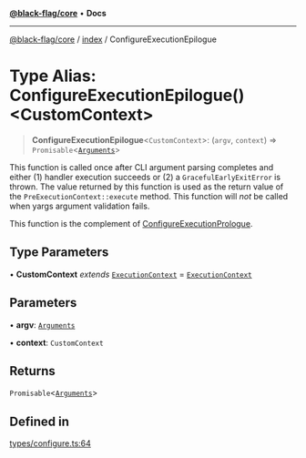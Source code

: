 [**@black-flag/core**](../../README.md) • **Docs**

***

[@black-flag/core](../../README.md) / [index](../README.md) / ConfigureExecutionEpilogue

# Type Alias: ConfigureExecutionEpilogue()\<CustomContext\>

> **ConfigureExecutionEpilogue**\<`CustomContext`\>: (`argv`, `context`) => `Promisable`\<[`Arguments`](Arguments.md)\>

This function is called once after CLI argument parsing completes and either
(1) handler execution succeeds or (2) a `GracefulEarlyExitError` is thrown.
The value returned by this function is used as the return value of the
`PreExecutionContext::execute` method. This function will _not_ be called
when yargs argument validation fails.

This function is the complement of [ConfigureExecutionPrologue](ConfigureExecutionPrologue.md).

## Type Parameters

• **CustomContext** *extends* [`ExecutionContext`](../../util/type-aliases/ExecutionContext.md) = [`ExecutionContext`](../../util/type-aliases/ExecutionContext.md)

## Parameters

• **argv**: [`Arguments`](Arguments.md)

• **context**: `CustomContext`

## Returns

`Promisable`\<[`Arguments`](Arguments.md)\>

## Defined in

[types/configure.ts:64](https://github.com/Xunnamius/black-flag/blob/99e2b3aa8ebef83fdf414dda22ad11405c1907df/types/configure.ts#L64)
